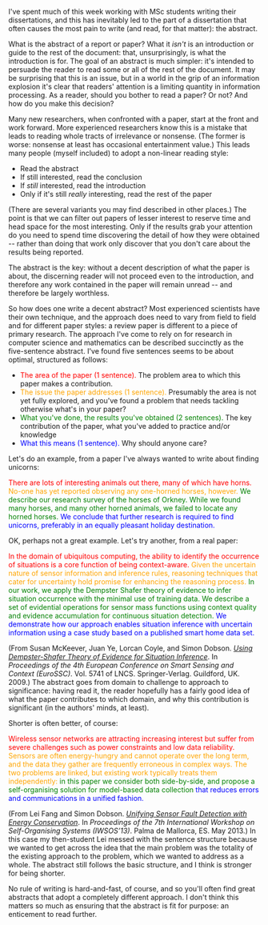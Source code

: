 <!--
.. title: How to write an abstract
.. slug: how-to-write-an-abstract
.. date: 2020-08-06 11:25:21 UTC+01:00
.. tags: writing, essay, abstracts
.. category:
.. link:
.. description:
.. type: text
-->

I've spent much of this week working with MSc students writing their
dissertations, and this has inevitably led to the part of a
dissertation that often causes the most pain to write (and read, for
that matter): the abstract.

<!-- TEASER_END -->

What is the abstract of a report or paper? What it *isn't* is an
introduction or guide to the rest of the document: that,
unsurprisingly, is what the introduction is for. The goal of an
abstract is much simpler: it's intended to persuade the reader to read
some or all of the rest of the document. It may be surprising that
this is an issue, but in a world in the grip of an information
explosion it's clear that readers' attention is a limiting quantity in
information processing. As a reader, should you bother to read a
paper? Or not? And how do you make this decision?

Many new researchers, when confronted with a paper, start at the front
and work forward. More experienced researchers know this is a mistake
that leads to reading whole tracts of irrelevance or nonsense. (The
former is worse: nonsense at least has occasional entertainment
value.) This leads many people (myself included) to adopt a non-linear
reading style:

- Read the abstract
- If still interested, read the conclusion
- If *still* interested, read the introduction
- Only if it's still *really* interesting, read the rest of the paper

(There are several variants you may find described in other places.)
The point is that we can filter out papers of lesser interest to
reserve time and head space for the most interesting. Only if the
results grab your attention do you need to spend time discovering the
detail of how they were obtained -- rather than doing that work only
discover that you don't care about the results being reported.

The abstract is the key: without a decent description of what the
paper is about, the discerning reader will not proceed even to the
introduction, and therefore any work contained in the paper will
remain unread -- and therefore be largely worthless.

So how does one write a decent abstract? Most experienced scientists
have their own technique, and the approach does need to vary from
field to field and for different paper styles: a review paper is
different to a piece of primary research. The approach I've come to
rely on for research in computer science and mathematics can be
described succinctly as the five-sentence abstract. I've found five
sentences seems to be about optimal, structured as follows:

- <span style="color: red">The area of the paper (1 sentence).</span>
  The problem area to which this paper makes a contribution.
- <span style="color: orange">The issue the paper addresses (1
  sentence).</span> Presumably the area is not yet fully explored, and
  you've found a problem that needs tackling otherwise what's in your
  paper?
- <span style="color: green">What you've done, the results you've
  obtained (2 sentences).</span> The key contribution of the paper,
  what you've added to practice and/or knowledge
- <span style="color: blue">What this means (1 sentence).</span> Why
  should anyone care?

Let's do an example, from a paper I've always wanted to write about
finding unicorns:

<span style="color: red">There are lots of interesting animals out
there, many of which have horns.</span> <span style="color:
orange">No-one has yet reported observing any one-horned horses,
however.</span> <span style="color: green">We describe our research
survey of the horses of Orkney. While we found many horses, and many
other horned animals, we failed to locate any horned horses.</span>
<span style="color: blue">We conclude that further research is
required to find unicorns, preferably in an equally pleasant holiday
destination.</span>

OK, perhaps not a great example. Let's try another, from a real paper:

<span style="color: red">In the domain of ubiquitous computing, the ability to identify the
occurrence of situations is a core function of being
context-aware.</span> <span style="color: orange">Given the uncertain nature of sensor information and
inference rules, reasoning techniques that cater for uncertainty hold
promise for enhancing the reasoning process.</span> <span style="color: green">In our work, we apply the
Dempster Shafer theory of evidence to infer situation occurrence with
the minimal use of training data. We describe a set of evidential
operations for sensor mass functions using context quality and
evidence accumulation for continuous situation detection.</span> <span style="color: blue">We
demonstrate how our approach enables situation inference with
uncertain information using a case study based on a published smart
home data set.</span>

(From Susan McKeever, Juan Ye, Lorcan Coyle, and Simon Dobson. *[Using
Dempster-Shafer Theory of Evidence for Situation
Inference](https://simondobson.org/softcopy/ds-situation-inference-eurossc-09.pdf)*.
In *Proceedings of the 4th European Conference on Smart Sensing and
Context (EuroSSC)*. Vol. 5741 of LNCS. Springer-Verlag. Guildford, UK.
2009.) The abstract goes from domain to challenge to approach to
significance: having read it, the reader hopefully has a fairly good
idea of what the paper contributes to which domain, and why this
contribution is significant (in the authors' minds, at least).

Shorter is often better, of course:

<span style="color: red">Wireless sensor networks are attracting increasing interest but suffer
from severe challenges such as power constraints and low data
reliability.</span> <span style="color: orange">Sensors are often energy-hungry and cannot operate over
the long term, and the data they gather are frequently erroneous in
complex ways. The two problems are linked, but existing work typically
treats them independently:</span> <span style="color: green">in this paper we consider both
side-by-side, and propose a self-organising solution for model-based
data collection</span> <span style="color: blue">that reduces errors and communications in a unified
fashion.</span>

(From Lei Fang and Simon Dobson. *[Unifying Sensor Fault Detection
with Energy
Conservation](https://simondobson.org/softcopy/iwsos-faults-energy.pdf)*.
In *Proceedings of the 7th International Workshop on Self-Organising
Systems (IWSOS’13)*. Palma de Mallorca, ES. May 2013.) In this case my
then-student Lei messed with the sentence structure because we wanted
to get across the idea that the main problem was the totality of the
existing approach to the problem, which we wanted to address as a
whole. The abstract still follows the basic structure, and I think is
stronger for being shorter.

No rule of writing is hard-and-fast, of course, and so you'll often
find great abstracts that adopt a completely different approach. I
don't think this matters so much as ensuring that the abstract is fit
for purpose: an enticement to read further.
